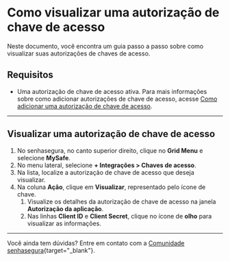 # Como visualizar uma autorização de chave de acesso

Neste documento, você encontra um guia passo a passo sobre como visualizar suas autorizações de chaves de acesso.


## Requisitos

* Uma autorização de chave de acesso ativa. Para mais informações sobre como adicionar autorizações de chave de acesso, acesse [Como adicionar uma autorização de chave de acesso](/v3-33/docs/pt/mysafe-how-to-add-an-access-key-authorization).

***
## Visualizar uma autorização de chave de acesso

1. No senhasegura, no canto superior direito, clique no **Grid Menu** e selecione **MySafe**.
2. No menu lateral, selecione **+ Integrações > Chaves de acesso**. 
3. Na lista, localize a autorização de chave de acesso que deseja visualizar. 
4. Na coluna **Ação**, clique em **Visualizar**, representado pelo ícone de chave. 
    1. Visualize os detalhes da autorização de chave de acesso na janela **Autorização da aplicação**.
    2. Nas linhas **Client ID** e **Client Secret**, clique no ícone de **olho** para visualizar as informações.


***

Você ainda tem dúvidas? Entre em contato com a [Comunidade senhasegura](https://community.senhasegura.io/){target="_blank"}.